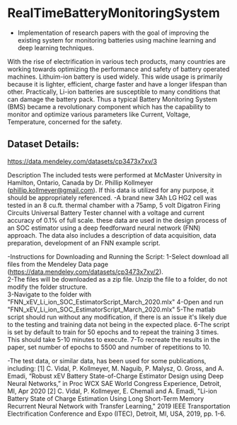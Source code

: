 # RealTimeBatteryMonitoringSystem
* Implementation of research papers with the goal of improving the existing system for monitoring batteries using machine learning and deep learning techniques.

With the rise of electrification in various tech products, many countries are
working towards optimizing the performance and safety of battery
operated machines.
Lithuim-ion battery is used widely. This wide usage is primarily because it is
lighter, efficient, charge faster and have a longer lifespan than other.
Practically, Li-ion batteries are susceptible to many conditions that can
damage the battery pack.
Thus a typical Battery Monitoring System (BMS) became a revolutionary
component which has the capability to monitor and optimize various
parameters like Current, Voltage, Temperature, concerned for the safety.

##  Dataset Details:
https://data.mendeley.com/datasets/cp3473x7xv/3

Description
The included tests were performed at McMaster University in Hamilton, Ontario, Canada by Dr. Phillip Kollmeyer (phillip.kollmeyer@gmail.com). If this data is utilized for any purpose, it should be appropriately referenced.
-A brand new 3Ah LG HG2 cell was tested in an 8 cu.ft. thermal chamber with a 75amp, 5 volt Digatron Firing Circuits Universal Battery Tester channel with a voltage and current accuracy of 0.1% of full scale. these data are used in the design process of an SOC estimator using a deep feedforward neural network (FNN) approach. The data also includes a description of data acquisition, data preparation, development of an FNN example script.

-Instructions for Downloading and Running the Script:
1-Select download all files from the Mendeley Data page (https://data.mendeley.com/datasets/cp3473x7xv/2).  
2-The files will be downloaded as a zip file.  Unzip the file to a folder, do not modify the folder structure.  
3-Navigate to the folder with "FNN_xEV_Li_ion_SOC_EstimatorScript_March_2020.mlx"
4-Open and run "FNN_xEV_Li_ion_SOC_EstimatorScript_March_2020.mlx"
5-The matlab script should run without any modification, if there is an issue it's likely due to the testing and training data not being in the expected place.
6-The script is set by default to train for 50 epochs and to repeat the training 3 times.  This should take 5-10 minutes to execute.
7-To recreate the results in the paper, set number of epochs to 5500 and number of repetitions to 10.

-The test data, or similar data, has been used for some publications, including:
[1] C. Vidal, P. Kollmeyer, M. Naguib, P. Malysz, O. Gross, and A. Emadi, “Robust xEV Battery State-of-Charge Estimator Design using Deep Neural Networks,” in Proc WCX SAE World Congress Experience, Detroit, MI, Apr 2020
[2] C. Vidal, P. Kollmeyer, E. Chemali and A. Emadi, "Li-ion Battery State of Charge Estimation Using Long Short-Term Memory Recurrent Neural Network with Transfer Learning," 2019 IEEE Transportation Electrification Conference and Expo (ITEC), Detroit, MI, USA, 2019, pp. 1-6.
            
